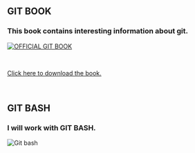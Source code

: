 ## GIT BOOK

### This book contains interesting information about git.

<a href = "https://git-scm.com/book/en/v2">
  <img src = "https://git-scm.com/images/progit2.png" alt = "OFFICIAL GIT BOOK">
</a>

<a href = "https://git-scm.com/book/en/v2">
  <p></p> <br>
  <p>Click here to download the book.</p> <br>
</a>

## GIT BASH

### I will work with GIT BASH.

<img src = "https://res.cloudinary.com/practicaldev/image/fetch/s--v_6lteJL--/c_imagga_scale,f_auto,fl_progressive,h_420,q_auto,w_1000/https://dev-to-uploads.s3.amazonaws.com/i/4m5dekvbjgjz63bp2ds1.png" alt = "Git bash">
